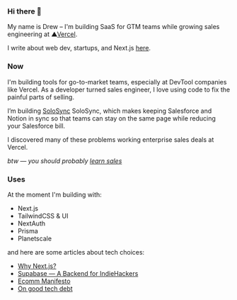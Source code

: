 ### Hi there 👋

<!--
**dbredvick/dbredvick** is a ✨ _special_ ✨ repository because its `README.md` (this file) appears on your GitHub profile.

Here are some ideas to get you started:

- 🔭 I’m currently working on ...
- 🌱 I’m currently learning ...
- 👯 I’m looking to collaborate on ...
- 🤔 I’m looking for help with ...
- 💬 Ask me about ...
- 📫 How to reach me: ...
- 😄 Pronouns: ...
- ⚡ Fun fact: ...
-->

My name is Drew – I'm building SaaS for GTM teams while growing sales engineering at ▲[Vercel](https://drew.tech/posts/vercel).

I write about web dev, startups, and Next.js [here](https://drew.tech/newsletter).

### Now

I'm building tools for go-to-market teams, especially at DevTool companies like Vercel. As a developer turned sales engineer, I love using code to fix the painful parts of selling. 

I’m building [SoloSync](https://solosync.io) SoloSync, which makes keeping Salesforce and Notion in sync so that teams can stay on the same page while reducing your Salesforce bill.

I discovered many of these problems working enterprise sales deals at Vercel. 

_btw — you should probably [learn sales](https://drew.tech/posts/learning-sales-as-an-engineer)_

### Uses
At the moment I'm building with:

- Next.js
- TailwindCSS & UI
- NextAuth
- Prisma
- Planetscale

and here are some articles about tech choices:

- [Why Next.js?](https://drew.tech/posts/why-nextjs)
- [Supabase — A Backend for IndieHackers](https://drew.tech/posts/supabase-a-backend-for-indiehackers)
- [Ecomm Manifesto](https://drew.tech/posts/ecom-manifesto)
- [On good tech debt](https://drew.tech/posts/on-good-tech-debt)
